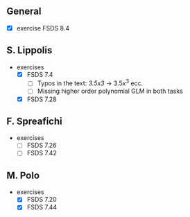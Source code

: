 ## General

* [x] exercise FSDS 8.4

## S. Lippolis

* exercises
  * [x] FSDS 7.4
    * [ ] Typos in the text: *3.5x3* -> $3.5x^3$ ecc.
    * [ ] Missing higher order polynomial GLM in both tasks
  * [x] FSDS 7.28

## F. Spreafichi

* exercises
  * [ ] FSDS 7.26
  * [ ] FSDS 7.42

## M. Polo

* exercises
  * [x] FSDS 7.20
  * [x] FSDS 7.44

